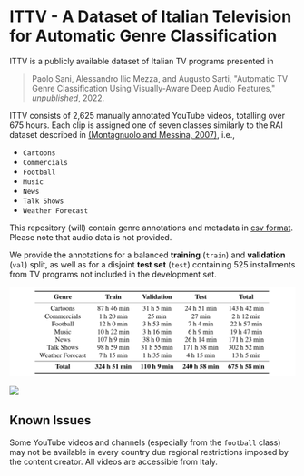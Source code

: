# ITTV - A Dataset of Italian Television for Automatic Genre Classification

ITTV is a publicly available dataset of Italian TV programs presented in

> Paolo Sani, Alessandro Ilic Mezza, and Augusto Sarti, "Automatic TV Genre Classification Using Visually-Aware Deep Audio Features," _unpublished_, 2022.

ITTV consists of 2,625 manually annotated YouTube videos, totalling over 675 hours. Each clip is assigned one of seven classes similarly to the 
RAI dataset described in [(Montagnuolo and Messina, 2007)](https://ieeexplore.ieee.org/document/4312865), i.e.,
* `Cartoons`
* `Commercials`
* `Football`
* `Music`
* `News`
* `Talk Shows`
* `Weather Forecast`

This repository (will) contain genre annotations and metadata in [csv format](https://github.com/polimi-ispl/ITTV/meta.csv). Please note that audio data is not provided.

We provide the annotations for a balanced **training** (`train`) and **validation** (`val`) split, 
as well as for a disjoint **test set** (`test`) containing 525 installments from 
TV programs not included in the development set.

![](https://github.com/polimi-ispl/ITTV/blob/main/images/duration_table.png)

![](https://github.com/polimi-ispl/ITTV/blob/main/images/duration_boxplot.png)

## Known Issues

Some YouTube videos and channels (especially from the `football` class) may not be available in every country due regional restrictions imposed by the content creator. All videos are accessible from Italy.
